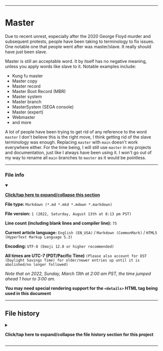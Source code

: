 
***

# Master

<!-- Notes to the editor
1. Keep it short and simple
2. Keep it neutral
!-->

Due to recent unrest, especially after the 2020 George Floyd murder and subsequent protests, people have been taking to terminology to fix issues. One notable one that people went after was master/slave. It really should have just been slave.

Master is still an acceptable word. It by itself has no negative meaning, unless you apply words like slave to it. Notable examples include:

- Kung fu master
- Master copy
- Master record
- Master Boot Record (MBR)
- Master system
- Master branch
- MasterSystem (SEGA console)
- Master (expert)
- Webmaster
- and more

A lot of people have been trying to get rid of any reference to the word `master` I don't believe this is the right move, I think getting rid of the slave terminology was enough. Replacing `master` with `main` doesn't work everywhere either. For the time being, I will still use `master` in my projects and documentation, just like I always have been using it. I won't go out of my way to rename all `main` branches to `master` as it would be pointless.

***

### File info

<details open><summary><p lang="en"><b><u>Click/tap here to expand/collapse this section</u></b></p></summary>

**File type:** `Markdown (*.md *.mkd *.mdown *.markdown)`

**File version:** `1 (2022, Saturday, August 13th at 8:13 pm PST)`

**Line count (including blank lines and compiler line):** `75`

**Current article language:** `English (EN_USA)` / `Markdown (CommonMark)` / `HTML5 (HyperText Markup Language 5.3)`

**Encoding:** `UTF-8 (Emoji 12.0 or higher recommended)`

**All times are UTC-7 (PDT/Pacific Time)** `(Please also account for DST (Daylight Savings Time) for older/newer entries up until it is abolished/no longer followed)`

_Note that on 2022, Sunday, March 13th at 2:00 am PST, the time jumped ahead 1 hour to 3:00 am._

**You may need special rendering support for the `<details>` HTML tag being used in this document**

</details>

***

## File history

<details><summary><p lang="en"><b>Click/tap here to expand/collapse the file history section for this project</b></p></summary>

<details><summary><p lang="en"><b>Version 1 (2022, Saturday, August 13th at 8:13 pm PST)</b></p></summary>

**This version was made by:** [`@seanpm2001`](https://github.com/seanpm2001/)

> Changes:

- [x] Started the file
- [x] Added the title section
- [x] Added the `file info` section
- [x] Added the `file history` section
- [ ] No other changes in version 1

</details>

</details>

***

